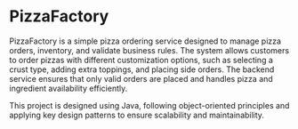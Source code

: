 # PizzaFactory
PizzaFactory is a simple pizza ordering service designed to manage pizza orders, inventory, and validate business rules. The system allows customers to order pizzas with different customization options, such as selecting a crust type, adding extra toppings, and placing side orders. The backend service ensures that only valid orders are placed and handles pizza and ingredient availability efficiently.

This project is designed using Java, following object-oriented principles and applying key design patterns to ensure scalability and maintainability.

